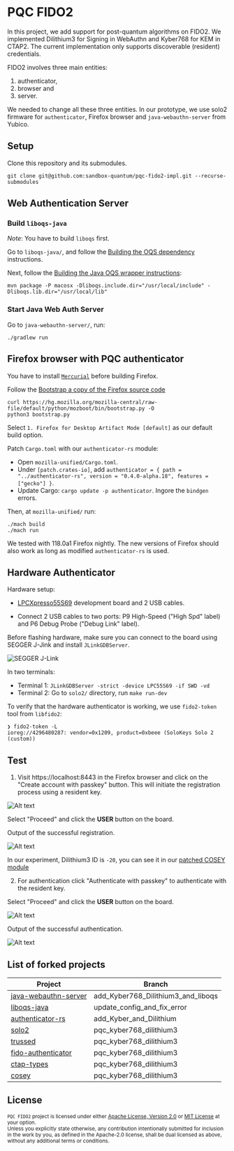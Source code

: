 # PQC FIDO2
In this project, we add support for post-quantum algorithms on FIDO2. We implemented Dilithium3 for Signing in WebAuthn and Kyber768 for KEM in CTAP2. The current implementation only supports discoverable (resident) credentials.

FIDO2 involves three main entities:

1. authenticator,
2. browser and
3. server.

We needed to change all these three entities. In our prototype, we use solo2 firmware for `authenticator`, Firefox browser and `java-webauthn-server` from Yubico.

## Setup

Clone this repository and its submodules.

```
git clone git@github.com:sandbox-quantum/pqc-fido2-impl.git --recurse-submodules
```

## Web Authentication Server

### Build `liboqs-java`

*Note*: You have to build `liboqs` first.

Go to `liboqs-java/`, and follow the [Building the OQS dependency](https://github.com/sandbox-quantum/liboqs-java_fork#building-the-oqs-dependency) instructions.

Next, follow the [Building the Java OQS wrapper instructions](https://github.com/sandbox-quantum/liboqs-java_fork#building-the-java-oqs-wrapper):

```
mvn package -P macosx -Dliboqs.include.dir="/usr/local/include" -Dliboqs.lib.dir="/usr/local/lib"
```

### Start Java Web Auth Server

Go to `java-webauthn-server/`, run:

```
./gradlew run
```

## Firefox browser with PQC authenticator

You have to install [`Mercurial`](https://pypi.org/project/mercurial/) before building Firefox.

Follow the [Bootstrap a copy of the Firefox source code](https://firefox-source-docs.mozilla.org/setup/linux_build.html#bootstrap-a-copy-of-the-firefox-source-code)

```
curl https://hg.mozilla.org/mozilla-central/raw-file/default/python/mozboot/bin/bootstrap.py -O
python3 bootstrap.py
```

Select `1. Firefox for Desktop Artifact Mode [default]` as our default build option.

Patch `Cargo.toml` with our `authenticator-rs` module:

- Open `mozilla-unified/Cargo.toml`.
- Under `[patch.crates-io]`, add `authenticator = { path = "../authenticator-rs", version = "0.4.0-alpha.18", features = ["gecko"] }`.
- Update Cargo: `cargo update -p authenticator`. Ingore the `bindgen` errors.

Then, at `mozilla-unified/` run:
```
./mach build
./mach run
```
We tested with 118.0a1 Firefox nightly. The new versions of Firefox should also work as long as modified `authenticator-rs` is used.


## Hardware Authenticator

Hardware setup:

- [LPCXpresso55S69](https://www.nxp.com/design/software/development-software/mcuxpresso-software-and-tools-/lpcxpresso-boards/lpcxpresso55s69-development-board:LPC55S69-EVK) development board and 2 USB cables.

- Connect 2 USB cables to two ports: P9 High-Speed ("High Spd" label) and P6 Debug Probe ("Debug Link" label).

Before flashing hardware, make sure you can connect to the board using SEGGER J-Jink and install `JLinkGDBServer`.

![SEGGER J-Link](images/jlink.png)

In two terminals:

- Terminal 1: `JLinkGDBServer -strict -device LPC55S69 -if SWD -vd`
- Terminal 2: Go to `solo2/` directory, run `make run-dev`

To verify that the hardware authenticator is working, we use `fido2-token` tool from `libfido2`:

```
❯ fido2-token -L
ioreg://4296480287: vendor=0x1209, product=0xbeee (SoloKeys Solo 2 (custom))
```

## Test

1. Visit https://localhost:8443 in the Firefox browser and click on the "Create account with passkey" button. This will initiate the registration process using a resident key.

![Alt text](images/create_account.png)

Select "Proceed" and click the **USER** button on the board.

Output of the successful registration.

![Alt text](images/create_account_success_di3.png)

In our experiment, Dilithium3 ID is `-20`, you can see it in our [patched COSEY module](https://github.com/sandbox-quantum/cosey_fork/blob/pqc_kyber768_dilithium3/src/lib.rs#L76)


2. For authentication click "Authenticate with passkey" to authenticate with the resident key.

Select "Proceed" and click the **USER** button on the board.

![Alt text](images/auth.png)

Output of the successful authentication.

![Alt text](images/auth_success.png)

## List of forked projects

| Project | Branch | 
| ------- | ------ |
| [java-webauthn-server](https://github.com/sandbox-quantum/java-webauthn-server_fork) | add_Kyber768_Dilithium3_and_liboqs |
| [liboqs-java](https://github.com/sandbox-quantum/liboqs-java_fork) | update_config_and_fix_error |
| [authenticator-rs](https://github.com/sandbox-quantum/authenticator-rs_fork) | add_Kyber_and_Dilithium |
| [solo2](https://github.com/sandbox-quantum/solo2_fork) | pqc_kyber768_dilithium3 |
| [trussed](https://github.com/sandbox-quantum/trussed_fork) | pqc_kyber768_dilithium3 |
| [fido-authenticator](https://github.com/sandbox-quantum/fido-authenticator_fork) | pqc_kyber768_dilithium3 |
| [ctap-types](https://github.com/sandbox-quantum/ctap-types_fork) | pqc_kyber768_dilithium3 |
| [cosey](https://github.com/sandbox-quantum/cosey_fork) | pqc_kyber768_dilithium3 |


## License

<sup>`PQC FIDO2` project is licensed under either [Apache License, Version 2.0](LICENSE-APACHE) or [MIT License](LICENSE-MIT) at your option.</sup>
<br>
<sub>Unless you explicitly state otherwise, any contribution intentionally submitted for inclusion in the work by you, as defined in the Apache-2.0 license, shall be dual licensed as above, without any additional terms or conditions.</sub>
